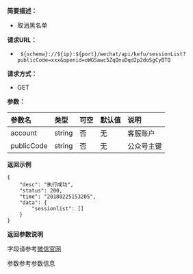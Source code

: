 **简要描述：** 

- 取消黑名单

**请求URL：** 
- ` ${schema}://${ip}:${port}/wechat/api/kefu/sessionList?publicCode=xxx&openid=oWGSawc5ZqQnuDqd2p2doSgCyBTQ`
  
**请求方式：**
- GET

**参数：** 

| 参数名 | 类型 | 可空 | 默认值 | 说明 |
| :-- | :-- | :-- | :-- | :-- |
| account | string | 否 | 无 |  客服账户 |
| publicCode | string | 否 | 无 | 公众号主键 |

 **返回示例**

``` 
{
    "desc": "执行成功",
    "status": 200,
    "time": "20180225153205",
    "data": {
        "sessionlist": []
    }
}
```


**返回参数说明**

字段请参考[微信官网](https://mp.weixin.qq.com/wiki?t=resource/res_main&id=mp1458044820) 

参数参考参数信息




